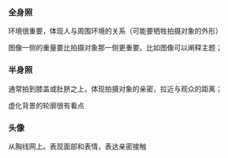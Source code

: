 ### 全身照

环境很重要，体现人与周围环境的关系（可能要牺牲拍摄对象的外形）

图像一侧的重量要比拍摄对象那一侧更重要。比如图像可以阐释主题；



### 半身照

通常拍到膝盖或肚脐之上，体现拍摄对象的亲密，拉近与观众的距离；

虚化背景的轮廓很有看点



### 头像

从胸线网上。表现面部和表情，表达亲密接触

